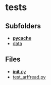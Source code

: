 # tests

## Subfolders

- [__pycache__](__pycache__)
- [data](data)

## Files

- [__init__.py](__init__.py)
- [test_arffread.py](test_arffread.py)
